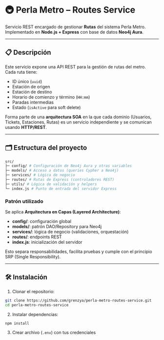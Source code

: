 # 🚇 Perla Metro – Routes Service

Servicio REST encargado de gestionar **Rutas** del sistema Perla Metro.  
Implementado en **Node.js + Express** con base de datos **Neo4j Aura**.

---

## 📋 Descripción

Este servicio expone una API REST para la gestión de rutas del metro.  
Cada ruta tiene:

- ID único (`uuid`)
- Estación de origen
- Estación de destino
- Horario de comienzo y término (`HH:mm`)
- Paradas intermedias
- Estado (`isActive` para soft delete)

Forma parte de una **arquitectura SOA** en la que cada dominio (Usuarios, Tickets, Estaciones, Rutas) es un servicio independiente y se comunican usando **HTTP/REST**.

---

## 🗂️ Estructura del proyecto

```bash
src/
├─ config/ # Configuración de Neo4j Aura y otras variables
├─ models/ # Acceso a datos (queries Cypher a Neo4j)
├─ services/ # Lógica de negocio
├─ routes/ # Rutas de Express (controladores REST)
├─ utils/ # Lógica de validación y helpers
└─ index.js # Punto de entrada del servidor Express
```

### Patrón utilizado

Se aplica **Arquitectura en Capas (Layered Architecture)**:

- **config/**: configuración global
- **models/**: patrón DAO/Repository para Neo4j
- **services/**: lógica de negocio (validaciones, orquestación)
- **routes/**: endpoints REST
- **index.js**: inicialización del servidor

Esto separa responsabilidades, facilita pruebas y cumple con el principio SRP (Single Responsibility).

---

## 🛠️ Instalación

1. Clonar el repositorio:

```bash
git clone https://github.com/grenzya/perla-metro-routes-service.git
cd perla-metro-routes-service
```

2. Instalar dependencias:

```bash
npm install
```

3. Crear archivo (`.env`) con tus credenciales
